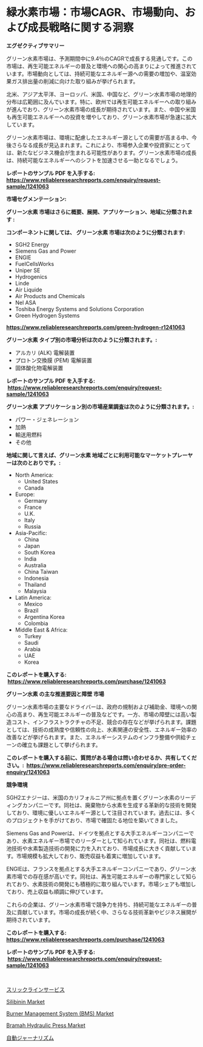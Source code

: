 <p><h1>緑水素市場：市場CAGR、市場動向、および成長戦略に関する洞察</h1></p><p><strong>エグゼクティブサマリー</strong></p>
<p><p>グリーン水素市場は、予測期間中に9.4％のCAGRで成長する見通しです。この市場は、再生可能エネルギーの普及と環境への関心の高まりによって推進されています。市場動向としては、持続可能なエネルギー源への需要の増加や、温室効果ガス排出量の削減に向けた取り組みが挙げられます。</p><p>北米、アジア太平洋、ヨーロッパ、米国、中国など、グリーン水素市場の地理的分布は広範囲に及んでいます。特に、欧州では再生可能エネルギーへの取り組みが進んでおり、グリーン水素市場の成長が期待されています。また、中国や米国も再生可能エネルギーへの投資を増やしており、グリーン水素市場が急速に拡大しています。</p><p>グリーン水素市場は、環境に配慮したエネルギー源としての需要が高まる中、今後さらなる成長が見込まれます。これにより、市場参入企業や投資家にとっては、新たなビジネス機会が生まれる可能性があります。グリーン水素市場の成長は、持続可能なエネルギーへのシフトを加速させる一助となるでしょう。</p></p>
<p><strong>レポートのサンプル PDF を入手する: <a href="https://www.reliableresearchreports.com/enquiry/request-sample/1241063">https://www.reliableresearchreports.com/enquiry/request-sample/1241063</a></strong></p>
<p><strong>市場セグメンテーション:</strong></p>
<p><strong> グリーン水素 市場はさらに概要、展開、アプリケーション、地域に分類されます :</strong></p>
<p><strong>コンポーネントに関しては、 グリーン水素 市場は次のように分類されます: &nbsp;</strong></p>
<p><ul><li>SGH2 Energy</li><li>Siemens Gas and Power</li><li>ENGIE</li><li>FuelCellsWorks</li><li>Uniper SE</li><li>Hydrogenics</li><li>Linde</li><li>Air Liquide</li><li>Air Products and Chemicals</li><li>Nel ASA</li><li>Toshiba Energy Systems and Solutions Corporation</li><li>Green Hydrogen Systems</li></ul></p>
<p><strong><a href="https://www.reliableresearchreports.com/green-hydrogen-r1241063">https://www.reliableresearchreports.com/green-hydrogen-r1241063</a></strong></p>
<p><strong> グリーン水素 タイプ別の市場分析は次のように分類されます。:</strong></p>
<p><ul><li>アルカリ (ALK) 電解装置</li><li>プロトン交換膜 (PEM) 電解装置</li><li>固体酸化物電解装置</li></ul></p>
<p><strong>レポートのサンプル PDF を入手する: &nbsp;<a href="https://www.reliableresearchreports.com/enquiry/request-sample/1241063">https://www.reliableresearchreports.com/enquiry/request-sample/1241063</a></strong></p>
<p><strong> グリーン水素 アプリケーション別の市場産業調査は次のように分類されます。:</strong></p>
<p><ul><li>パワー・ジェネレーション</li><li>加熱</li><li>輸送用燃料</li><li>その他</li></ul></p>
<p><strong>地域に関して言えば、グリーン水素 地域ごとに利用可能なマーケットプレーヤーは次のとおりです。:</strong></p>
<p><ul>
    <li>
        North America:
        <ul>
            <li>United States</li>
            <li>Canada</li>
        </ul>
    </li>
    <li>
        Europe:
        <ul>
            <li>Germany</li>
            <li>France</li>
            <li>U.K.</li>
            <li>Italy</li>
            <li>Russia</li>
        </ul>
    </li>
    <li>
        Asia-Pacific:
        <ul>
            <li>China</li>
            <li>Japan</li>
            <li>South Korea</li>
            <li>India</li>
            <li>Australia</li>
            <li>China Taiwan</li>
            <li>Indonesia</li>
            <li>Thailand</li>
            <li>Malaysia</li>
        </ul>
    </li>
    <li>
        Latin America:
        <ul>
            <li>Mexico</li>
            <li>Brazil</li>
            <li>Argentina Korea</li>
            <li>Colombia</li>
        </ul>
    </li>
    <li>
        Middle East & Africa:
        <ul>
            <li>Turkey</li>
            <li>Saudi</li>
            <li>Arabia</li>
            <li>UAE</li>
            <li>Korea</li>
        </ul>
    </li>
    </ul></p>
<p><strong>このレポートを購入する: &nbsp;<a href="https://www.reliableresearchreports.com/purchase/1241063">https://www.reliableresearchreports.com/purchase/1241063</a></strong></p>
<p><strong>グリーン水素 の主な推進要因と障壁 市場</strong></p>
<p><p>グリーン水素市場の主要なドライバーは、政府の規制および補助金、環境への関心の高まり、再生可能エネルギーの普及などです。一方、市場の障壁には高い製造コスト、インフラストラクチャの不足、競合の存在などが挙げられます。課題としては、技術の成熟度や信頼性の向上、水素関連の安全性、エネルギー効率の改善などが挙げられます。また、エネルギーシステムのインフラ整備や供給チェーンの確立も課題として挙げられます。</p></p>
<p><strong>このレポートを購入する前に、質問がある場合は問い合わせるか、共有してください。:&nbsp; <a href="https://www.reliableresearchreports.com/enquiry/pre-order-enquiry/1241063">https://www.reliableresearchreports.com/enquiry/pre-order-enquiry/1241063</a></strong></p>
<p><strong>競争環境</strong></p>
<p><p>SGH2エナジーは、米国のカリフォルニア州に拠点を置くグリーン水素のリーディングカンパニーです。同社は、廃棄物から水素を生成する革新的な技術を開発しており、環境に優しいエネルギー源として注目されています。過去には、多くのプロジェクトを手がけており、市場で確固たる地位を築いてきました。</p><p>Siemens Gas and Powerは、ドイツを拠点とする大手エネルギーコンパニーであり、水素エネルギー市場でのリーダーとして知られています。同社は、燃料電池技術や水素製造技術の開発に力を入れており、市場成長に大きく貢献しています。市場規模も拡大しており、販売収益も着実に増加しています。</p><p>ENGIEは、フランスを拠点とする大手エネルギーコンパニーであり、グリーン水素市場での存在感が高いです。同社は、再生可能エネルギーの専門家として知られており、水素技術の開発にも積極的に取り組んでいます。市場シェアも増加しており、売上収益も順調に伸びています。</p><p>これらの企業は、グリーン水素市場で競争力を持ち、持続可能なエネルギーの普及に貢献しています。市場の成長が続く中、さらなる技術革新やビジネス展開が期待されています。</p></p>
<p><strong>このレポートを購入する: &nbsp; <a href="https://www.reliableresearchreports.com/purchase/1241063">https://www.reliableresearchreports.com/purchase/1241063</a></strong></p>
<p><strong>レポートのサンプル PDF を入手する: &nbsp;<a href="https://www.reliableresearchreports.com/enquiry/request-sample/1241063">https://www.reliableresearchreports.com/enquiry/request-sample/1241063</a></strong><strong></strong></p>
<p>&nbsp;</p>
<p><p><a href="https://github.com/NashBeahan2023/Market-Research-Report-List-1/blob/main/166671520428.md">スリックラインサービス</a></p><p><a href="https://issuu.com/reportprime-2/docs/silibinin-market-size-2030.pptx">Silibinin Market</a></p><p><a href="https://github.com/johnbach50/Market-Research-Report-List-2/blob/main/burner-management-system-bms-market.md">Burner Management System (BMS) Market</a></p><p><a href="https://view.publitas.com/reportprime-1/bramah-hydraulic-press-market-analysis-examines-its-scope-on-growth-opportunities-and-forecasted-trends-spanning-from-2024-to-2031/">Bramah Hydraulic Press Market</a></p><p><a href="https://github.com/joaejkdzgyljvo6/Market-Research-Report-List-1/blob/main/104685820427.md">自動ジャーナリズム</a></p></p>